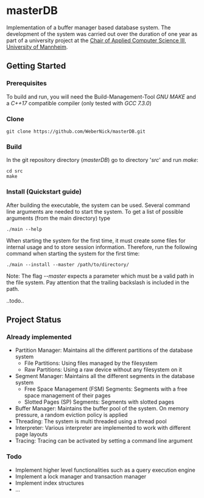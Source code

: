 # masterDB

Implementation of a buffer manager based database system. The development of the system was carried out over the duration of one year as part of a university project at the [Chair of Applied Computer Science III, University of Mannheim](http://lspi3.informatik.uni-mannheim.de/en/home/). 

## Getting Started

### Prerequisites

To build and run, you will need the Build-Management-Tool _GNU MAKE_ and a _C++17_ compatible compiler (only tested with _GCC 7.3.0_)

### Clone

```
git clone https://github.com/WeberNick/masterDB.git
```

### Build

In the git repository directory (_masterDB_) go to directory '_src_' and run _make_:
```
cd src
make
```

### Install (Quickstart guide)
After building the executable, the system can be used. Several command line arguments are needed to start the system. To get a list of possible arguments (from the main directory) type  

```
./main --help
```


When starting the system for the first time, it must create some files for internal usage and to store session information. Therefore, run the following command when starting the system for the first time:

```
./main --install --master /path/to/directory/
```

Note: The flag _--master_ expects a parameter which must be a valid path in the file system. Pay attention that the trailing backslash is included in the path.

..todo..

## Project Status

### Already implemented

* Partition Manager: Maintains all the different partitions of the database system
  * File Partitions: Using files managed by the filesystem
  * Raw Partitions: Using a raw device without any filesystem on it
* Segment Manager: Maintains all the different segments in the database system
  * Free Space Management (FSM) Segments: Segments with a free space management of their pages
  * Slotted Pages (SP) Segments: Segments with slotted pages
* Buffer Manager: Maintains the buffer pool of the system. On memory pressure, a random eviction policy is applied
* Threading: The system is multi threaded using a thread pool
* Interpreter: Various interpreter are implemented to work with different page layouts
* Tracing: Tracing can be activated by setting a command line argument

### Todo

* Implement higher level functionalities such as a query execution engine
* Implement a lock manager and transaction manager
* Implement index structures
* ...
